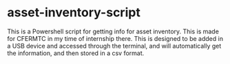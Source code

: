 # asset-inventory-script
This is a Powershell script for getting info for asset inventory. 
This is made for CFERMTC in my time of internship there.
This is designed to be added in a USB device and accessed through the terminal, and will
  automatically get the information, and then stored in a csv format.
  
